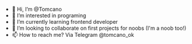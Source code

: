- 👋 Hi, I’m @Tomcano
- 👀 I’m interested in programing
- 🌱 I’m currently learning frontend developer
- 💞️ I’m looking to collaborate on first projects for noobs (I'm a noob too!)
- 📫 How to reach me? Via Telegram @tomcano_ok

<!---
Tomcano/Tomcano is a ✨ special ✨ repository because its `README.md` (this file) appears on your GitHub profile.
You can click the Preview link to take a look at your changes.
--->
